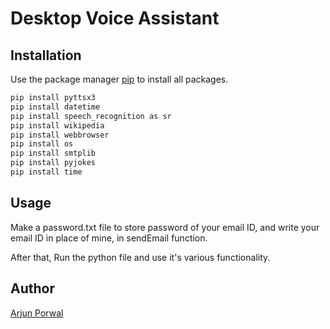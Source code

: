 
# Desktop Voice Assistant

## Installation

Use the package manager [pip](https://pip.pypa.io/en/stable/) to install all packages.

```bash
pip install pyttsx3
pip install datetime
pip install speech_recognition as sr
pip install wikipedia
pip install webbrowser
pip install os
pip install smtplib
pip install pyjokes
pip install time
```

## Usage

Make a password.txt file to store password of your email ID, and write your email ID in place of mine, in sendEmail function.

After that, Run the python file and use it's various functionality.




## Author
[Arjun Porwal](https://github.com/ap211unitech)